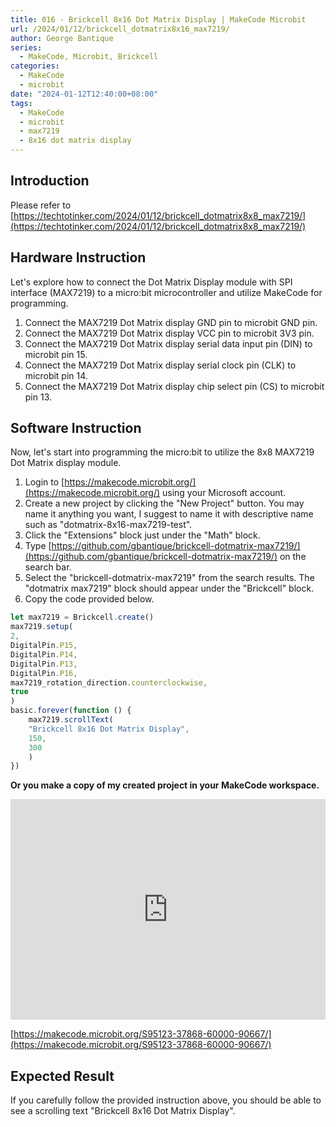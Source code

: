 ```yaml
---
title: 016 - Brickcell 8x16 Dot Matrix Display | MakeCode Microbit
url: /2024/01/12/brickcell_dotmatrix8x16_max7219/
author: George Bantique
series:
  - MakeCode, Microbit, Brickcell
categories:
  - MakeCode
  - microbit
date: "2024-01-12T12:40:00+08:00"
tags:
  - MakeCode
  - microbit
  - max7219
  - 8x16 dot matrix display
---
```


## **Introduction**

Please refer to [https://techtotinker.com/2024/01/12/brickcell_dotmatrix8x8_max7219/](https://techtotinker.com/2024/01/12/brickcell_dotmatrix8x8_max7219/)

## **Hardware Instruction**

Let's explore how to connect the Dot Matrix Display module with SPI interface (MAX7219) to a micro:bit microcontroller and utilize MakeCode for programming.

1. Connect the MAX7219 Dot Matrix display GND pin to microbit GND pin.
2. Connect the MAX7219 Dot Matrix display VCC pin to microbit 3V3 pin.
3. Connect the MAX7219 Dot Matrix display serial data input pin (DIN) to microbit pin 15.
4. Connect the MAX7219 Dot Matrix display serial clock pin (CLK) to microbit pin 14.
5. Connect the MAX7219 Dot Matrix display chip select pin (CS) to microbit pin 13.

## **Software Instruction**

Now, let's start into programming the micro:bit to utilize the 8x8 MAX7219 Dot Matrix display module.

1. Login to [https://makecode.microbit.org/](https://makecode.microbit.org/) using your Microsoft account.
2. Create a new project by clicking the "New Project" button. You may name it anything you want, I suggest to name it with descriptive name such as "dotmatrix-8x16-max7219-test".
3. Click the "Extensions" block just under the "Math" block.
4. Type [https://github.com/gbantique/brickcell-dotmatrix-max7219/](https://github.com/gbantique/brickcell-dotmatrix-max7219/) on the search bar.
5. Select the "brickcell-dotmatrix-max7219" from the search results. The "dotmatrix max7219" block should appear under the "Brickcell" block.
6. Copy the code provided below.

```ts
let max7219 = Brickcell.create()
max7219.setup(
2,
DigitalPin.P15,
DigitalPin.P14,
DigitalPin.P13,
DigitalPin.P16,
max7219_rotation_direction.counterclockwise,
true
)
basic.forever(function () {
    max7219.scrollText(
    "Brickcell 8x16 Dot Matrix Display",
    150,
    300
    )
})

```

**Or you make a copy of my created project in your MakeCode workspace.**

<div style="position:relative;height:0;padding-bottom:70%;overflow:hidden;"><iframe style="position:absolute;top:0;left:0;width:100%;height:100%;" src="https://makecode.microbit.org/#pub:S95123-37868-60000-90667" frameborder="0" sandbox="allow-popups allow-forms allow-scripts allow-same-origin"></iframe></div>

[https://makecode.microbit.org/S95123-37868-60000-90667/](https://makecode.microbit.org/S95123-37868-60000-90667/)

## **Expected Result**

If you carefully follow the provided instruction above, you should be able to see a scrolling text "Brickcell 8x16 Dot Matrix Display".

